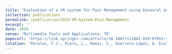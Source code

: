 ```yaml
---
title: "Evaluation of a VR system for Pain Management using binaural acoustic stimulation"
collection: publications
permalink: /publication/2019-VR-System-Pain-Management
excerpt: ''
date: 2019
venue: 'Multimedia Tools and Applications, 78'
paperurl: 'https://link.springer.com/article/10.1007/s11042-019-07953-y'
citation: 'Perales, F.J., Riera, L., Ramis, S., Guerrero-López, A. Evaluation of a VR system for Pain Management using binaural acoustic stimulation. Multimed Tools Appl 78, 32869–32890 (2019). https://doi.org/10.1007/s11042-019-07953-y'
---
```

